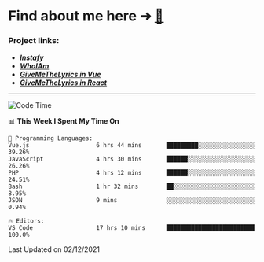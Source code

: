 # Find about me here ➜ [🧑](https://pauabella.dev)

### Project links:
- ***[Instafy](https://instafy.me)***
- ***[WhoIAm](https://pauabella.dev)***
- ***[GiveMeTheLyrics in Vue](https://lyrics.pauabella.dev)***
- ***[GiveMeTheLyrics in React](https://pauabella.dev/GiveMeTheLyrics)***

---
<!--START_SECTION:waka-->
![Code Time](http://img.shields.io/badge/Code%20Time-712%20hrs%2054%20mins-blue)

📊 **This Week I Spent My Time On** 

```text
💬 Programming Languages: 
Vue.js                   6 hrs 44 mins       █████████░░░░░░░░░░░░░░░░   39.26% 
JavaScript               4 hrs 30 mins       ██████░░░░░░░░░░░░░░░░░░░   26.26% 
PHP                      4 hrs 12 mins       ██████░░░░░░░░░░░░░░░░░░░   24.51% 
Bash                     1 hr 32 mins        ██░░░░░░░░░░░░░░░░░░░░░░░   8.95% 
JSON                     9 mins              ░░░░░░░░░░░░░░░░░░░░░░░░░   0.94%

🔥 Editors: 
VS Code                  17 hrs 10 mins      █████████████████████████   100.0%

```


 Last Updated on 02/12/2021
<!--END_SECTION:waka-->
